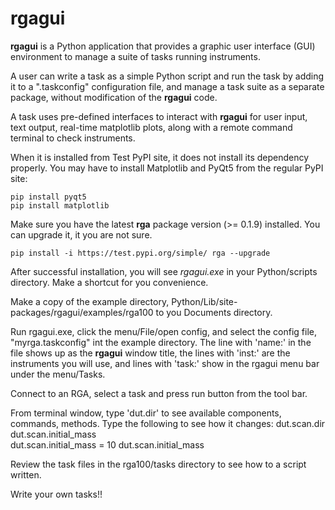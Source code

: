 # rgagui

**rgagui** is a Python application that provides a graphic user interface 
(GUI) environment to manage a suite of tasks running instruments. 

A user can write a task as a simple Python script and run the task 
by adding it to a ".taskconfig" configuration file, 
and manage a task suite as a separate package, without 
modification of the **rgagui** code.

A task uses pre-defined interfaces to interact with **rgagui** for user input, 
text output, real-time matplotlib plots, along with a remote command terminal 
to check instruments.

When it is installed from Test PyPI site, it does not install its dependency properly.
You may have to install Matplotlib and PyQt5 from the regular PyPI site:

    pip install pyqt5
    pip install matplotlib
    
Make sure you have the latest **rga** package version (>= 0.1.9) installed. 
You can upgrade it, it you are not sure.

    pip install -i https://test.pypi.org/simple/ rga --upgrade

After successful installation, you will see *rgagui.exe* in your 
Python/scripts directory. Make a shortcut for you convenience.

Make a copy of the example directory, Python/Lib/site-packages/rgagui/examples/rga100 
to you Documents directory.

Run rgagui.exe, click the menu/File/open config, and select the config file,
"myrga.taskconfig" int the example directory. The line with 'name:' in the file shows up as 
the **rgagui** window title, the lines with 'inst:' are the instruments you will use, 
and lines with 'task:' show in the rgagui menu bar under the menu/Tasks.

Connect to an RGA, select a task and press run button from the tool bar.

From terminal window, type 'dut.dir' to see available components, 
commands, methods. Type the following to see how it changes:
    dut.scan.dir
    dut.scan.initial_mass    
    dut.scan.initial_mass = 10
    dut.scan.initial_mass   


Review the task files in the rga100/tasks directory to see how to a script written.

Write your own tasks!!

